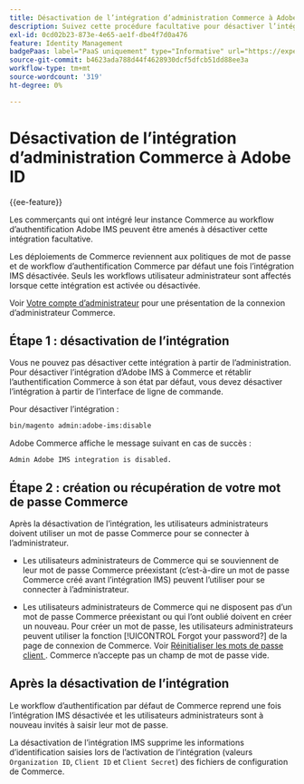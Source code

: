```yaml
---
title: Désactivation de l’intégration d’administration Commerce à Adobe ID
description: Suivez cette procédure facultative pour désactiver l’intégration d’administration d’Adobe Commerce avec Adobe IMS.
exl-id: 0cd02b23-873e-4e65-ae1f-dbe4f7d0a476
feature: Identity Management
badgePaas: label="PaaS uniquement" type="Informative" url="https://experienceleague.adobe.com/fr/docs/commerce/user-guides/product-solutions" tooltip="S’applique uniquement aux projets Adobe Commerce on Cloud (infrastructure PaaS gérée par Adobe) et aux projets On-premise."
source-git-commit: b4623ada788d44f4628930dcf5dfcb51dd88ee3a
workflow-type: tm+mt
source-wordcount: '319'
ht-degree: 0%

---
```


# Désactivation de l’intégration d’administration Commerce à Adobe ID

{{ee-feature}}

Les commerçants qui ont intégré leur instance Commerce au workflow d’authentification Adobe IMS peuvent être amenés à désactiver cette intégration facultative.

Les déploiements de Commerce reviennent aux politiques de mot de passe et de workflow d’authentification Commerce par défaut une fois l’intégration IMS désactivée. Seuls les workflows utilisateur administrateur sont affectés lorsque cette intégration est activée ou désactivée.

Voir [Votre compte d’administrateur](https://experienceleague.adobe.com/docs/commerce-admin/start/admin/admin-signin.html?lang=fr) pour une présentation de la connexion d’administrateur Commerce.

## Étape 1 : désactivation de l’intégration

Vous ne pouvez pas désactiver cette intégration à partir de l’administration. Pour désactiver l’intégration d’Adobe IMS à Commerce et rétablir l’authentification Commerce à son état par défaut, vous devez désactiver l’intégration à partir de l’interface de ligne de commande.

Pour désactiver l’intégration :

```bash
bin/magento admin:adobe-ims:disable
```

Adobe Commerce affiche le message suivant en cas de succès :

```
Admin Adobe IMS integration is disabled.
```

## Étape 2 : création ou récupération de votre mot de passe Commerce

Après la désactivation de l’intégration, les utilisateurs administrateurs doivent utiliser un mot de passe Commerce pour se connecter à l’administrateur.

* Les utilisateurs administrateurs de Commerce qui se souviennent de leur mot de passe Commerce préexistant (c’est-à-dire un mot de passe Commerce créé avant l’intégration IMS) peuvent l’utiliser pour se connecter à l’administrateur.

* Les utilisateurs administrateurs de Commerce qui ne disposent pas d’un mot de passe Commerce préexistant ou qui l’ont oublié doivent en créer un nouveau. Pour créer un mot de passe, les utilisateurs administrateurs peuvent utiliser la fonction [!UICONTROL Forgot your password?] de la page de connexion de Commerce. Voir [&#x200B; Réinitialiser les mots de passe client &#x200B;](https://experienceleague.adobe.com/docs/commerce-admin/customers/customer-accounts/configure/password-reset.html?lang=fr). Commerce n’accepte pas un champ de mot de passe vide.

## Après la désactivation de l’intégration

Le workflow d’authentification par défaut de Commerce reprend une fois l’intégration IMS désactivée et les utilisateurs administrateurs sont à nouveau invités à saisir leur mot de passe.

La désactivation de l’intégration IMS supprime les informations d’identification saisies lors de l’activation de l’intégration (valeurs `Organization ID`, `Client ID` et `Client Secret`) des fichiers de configuration de Commerce.
